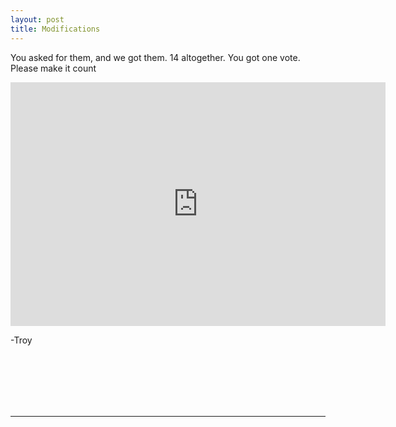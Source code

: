 ```yaml
---
layout: post
title: Modifications
---
```

You asked for them, and we got them.  14 altogether.
You got one vote.  Please make it count 
<iframe src="http://strawpoll.me/embed_1/3093238" style="width: 600px; height: 390px; border: 0;">Loading poll...</iframe>

-Troy

<br>
<br>
<br>
<br>
<br>
<hr>
<br>
<br>
<br>
<br>
<br>
